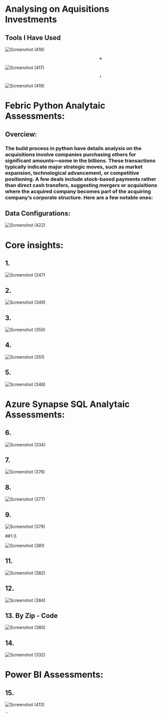 # Analysing on Aquisitions Investments

## Tools I Have Used

![Screenshot (418)](https://github.com/user-attachments/assets/664b793d-191f-4162-a987-f9da8e8be49a) 

                                               ➕ 

![Screenshot (417)](https://github.com/user-attachments/assets/4ce4a918-71dc-4c66-b41c-264a916b75a3) 

                                               ⬇️ 

![Screenshot (419)](https://github.com/user-attachments/assets/78440fd4-8a10-4e06-ae54-e80f6b1878c2)

# Febric Python Analytaic Assessments:

## Overciew:

### The build process in python have details analysis on the acquisitions involve companies purchasing others for significant amounts—some in the billions. These transactions typically indicate major strategic moves, such as market expansion, technological advancement, or competitive positioning. A few deals include stock-based payments rather than direct cash transfers, suggesting mergers or acquisitions where the acquired company becomes part of the acquiring company’s corporate structure. Here are a few notable ones:

## Data Configurations:
![Screenshot (422)](https://github.com/user-attachments/assets/7eb89eb2-5ab8-4726-99be-74c1fb8332e0)

# Core insights:

  ## 1. 
  
 ![Screenshot (347)](https://github.com/user-attachments/assets/0650f795-310e-4161-842e-689e28ad2947)

  ## 2.
  
 ![Screenshot (349)](https://github.com/user-attachments/assets/0db48c43-d16a-4202-a49f-acc6cae49448)

  ## 3.
  
 ![Screenshot (350)](https://github.com/user-attachments/assets/34a707d8-7e8e-4b06-9317-5b97b19d2dd8)

  ## 4.
  
 ![Screenshot (351)](https://github.com/user-attachments/assets/75df6a3a-7a85-4aee-9d8c-2c5912cb08e6)

  ## 5.
  
 ![Screenshot (348)](https://github.com/user-attachments/assets/5f3dba82-22f7-4b09-a529-c7ddba6c3660)


# Azure Synapse SQL Analytaic Assessments:

## 6.
  
  ![Screenshot (334)](https://github.com/user-attachments/assets/0c22bb74-9b55-432a-ba52-bb24a8b9542d)
  
## 7.

![Screenshot (376)](https://github.com/user-attachments/assets/4b821938-fec0-43d9-8727-c47f7b09a870)

## 8.

![Screenshot (377)](https://github.com/user-attachments/assets/f3be020c-c57a-43c7-8e42-c610325ec25a)

## 9.

![Screenshot (379)](https://github.com/user-attachments/assets/3866169a-6b55-42c1-93cc-2b480a0e40a6)

##1 0.

![Screenshot (381)](https://github.com/user-attachments/assets/da94f9eb-0bb2-44ff-9e13-4f639dc98319)

## 11.

![Screenshot (382)](https://github.com/user-attachments/assets/3d257bc2-dbee-455d-8394-a853677564ce)

## 12.

![Screenshot (384)](https://github.com/user-attachments/assets/1a109a45-8f65-48a5-b139-d63f6fe05b01)

## 13. By Zip - Code

![Screenshot (380)](https://github.com/user-attachments/assets/106c11f6-9c9e-4aa1-be3e-d2c414d59751)

 ## 14. 
 
![Screenshot (332)](https://github.com/user-attachments/assets/15e0e5a3-1629-43c5-bee3-6c586ff0c81a)



  
# Power BI Assessments:

  ## 15.
  
![Screenshot (413)](https://github.com/user-attachments/assets/39205cec-1bd5-4fff-8402-f144147389c4)







``
